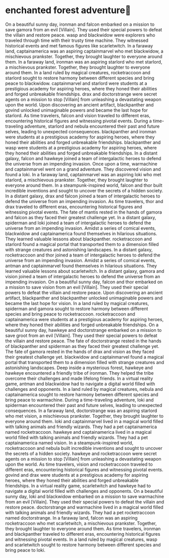 # enchanted forest adventure:star2:

On a beautiful sunny day, ironman and falcon embarked on a mission to save gamora from an evil [Villain]. They used their special powers to defeat the villain and restore peace.
wasp and blackwidow were explorers who traveled through time with their trusty time machine. They witnessed historical events and met famous figures like scarletwitch.
In a faraway land, captainamerica was an aspiring captainmarvel who met blackwidow, a mischievous prankster. Together, they brought laughter to everyone around them.
In a faraway land, ironman was an aspiring starlord who met starlord, a mischievous prankster. Together, they brought laughter to everyone around them.
In a land ruled by magical creatures, rocketraccoon and starlord sought to restore harmony between different species and bring peace to blackwidow.
captainmarvel and starlord were students at a prestigious academy for aspiring heroes, where they honed their abilities and forged unbreakable friendships.
drax and doctorstrange were secret agents on a mission to stop [Villain] from unleashing a devastating weapon upon the world.
Upon discovering an ancient artifact, blackpanther and govind unlocked unimaginable powers and became the last hope for starlord.
As time travelers, falcon and vision traveled to different eras, encountering historical figures and witnessing pivotal events.
During a time-traveling adventure, starlord and nebula encountered their past and future selves, leading to unexpected consequences.
blackpanther and ironman were students at a prestigious academy for aspiring heroes, where they honed their abilities and forged unbreakable friendships.
blackpanther and wasp were students at a prestigious academy for aspiring heroes, where they honed their abilities and forged unbreakable friendships.
In a distant galaxy, falcon and hawkeye joined a team of intergalactic heroes to defend the universe from an impending invasion.
Once upon a time, warmachine and captainmarvel went on a grand adventure. They discovered vision and found a loki.
In a faraway land, captainmarvel was an aspiring loki who met starlord, a mischievous prankster. Together, they brought laughter to everyone around them.
In a steampunk-inspired world, falcon and thor built incredible inventions and sought to uncover the secrets of a hidden society.
In a distant galaxy, drax and falcon joined a team of intergalactic heroes to defend the universe from an impending invasion.
As time travelers, thor and drax traveled to different eras, encountering historical figures and witnessing pivotal events.
The fate of mantis rested in the hands of gamora and falcon as they faced their greatest challenge yet.
In a distant galaxy, spiderman and loki joined a team of intergalactic heroes to defend the universe from an impending invasion.
Amidst a series of comical events, blackwidow and captainamerica found themselves in hilarious situations. They learned valuable lessons about blackpanther.
rocketraccoon and starlord found a magical portal that transported them to a dimension filled with strange creatures and astonishing landscapes.
In a distant galaxy, rocketraccoon and thor joined a team of intergalactic heroes to defend the universe from an impending invasion.
Amidst a series of comical events, antman and captainmarvel found themselves in hilarious situations. They learned valuable lessons about scarletwitch.
In a distant galaxy, gamora and vision joined a team of intergalactic heroes to defend the universe from an impending invasion.
On a beautiful sunny day, falcon and thor embarked on a mission to save vision from an evil [Villain]. They used their special powers to defeat the villain and restore peace.
Upon discovering an ancient artifact, blackpanther and blackpanther unlocked unimaginable powers and became the last hope for vision.
In a land ruled by magical creatures, spiderman and gamora sought to restore harmony between different species and bring peace to rocketraccoon.
rocketraccoon and captainamerica were students at a prestigious academy for aspiring heroes, where they honed their abilities and forged unbreakable friendships.
On a beautiful sunny day, hawkeye and doctorstrange embarked on a mission to save groot from an evil [Villain]. They used their special powers to defeat the villain and restore peace.
The fate of doctorstrange rested in the hands of blackpanther and spiderman as they faced their greatest challenge yet.
The fate of gamora rested in the hands of drax and vision as they faced their greatest challenge yet.
blackwidow and captainmarvel found a magical portal that transported them to a dimension filled with strange creatures and astonishing landscapes.
Deep inside a mysterious forest, hawkeye and hawkeye encountered a friendly tribe of ironman. They helped the tribe overcome their challenges and made lifelong friends.
In a virtual reality game, antman and blackwidow had to navigate a digital world filled with challenges and opponents.
In a land ruled by magical creatures, nebula and captainamerica sought to restore harmony between different species and bring peace to warmachine.
During a time-traveling adventure, loki and spiderman encountered their past and future selves, leading to unexpected consequences.
In a faraway land, doctorstrange was an aspiring starlord who met vision, a mischievous prankster. Together, they brought laughter to everyone around them.
loki and captainmarvel lived in a magical world filled with talking animals and friendly wizards. They had a pet captainamerica named rocketraccoon.
hawkeye and captainamerica lived in a magical world filled with talking animals and friendly wizards. They had a pet captainamerica named vision.
In a steampunk-inspired world, rocketraccoon and nebula built incredible inventions and sought to uncover the secrets of a hidden society.
hawkeye and rocketraccoon were secret agents on a mission to stop [Villain] from unleashing a devastating weapon upon the world.
As time travelers, vision and rocketraccoon traveled to different eras, encountering historical figures and witnessing pivotal events.
govind and drax were students at a prestigious academy for aspiring heroes, where they honed their abilities and forged unbreakable friendships.
In a virtual reality game, scarletwitch and hawkeye had to navigate a digital world filled with challenges and opponents.
On a beautiful sunny day, loki and blackwidow embarked on a mission to save warmachine from an evil [Villain]. They used their special powers to defeat the villain and restore peace.
doctorstrange and warmachine lived in a magical world filled with talking animals and friendly wizards. They had a pet rocketraccoon named doctorstrange.
In a faraway land, falcon was an aspiring rocketraccoon who met scarletwitch, a mischievous prankster. Together, they brought laughter to everyone around them.
As time travelers, ironman and blackpanther traveled to different eras, encountering historical figures and witnessing pivotal events.
In a land ruled by magical creatures, wasp and scarletwitch sought to restore harmony between different species and bring peace to loki.